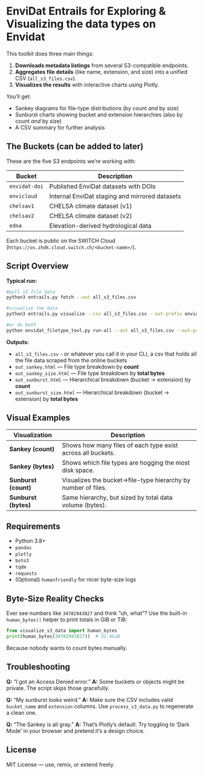
# EnviDat Entrails for Exploring & Visualizing the data types on Envidat

This toolkit does three main things:

1. **Downloads metadata listings** from several S3-compatible endpoints.  
2. **Aggregates file details** (like name, extension, and size) into a unified CSV (`all_s3_files.csv`).  
3. **Visualizes the results** with interactive charts using Plotly.

You’ll get:
- Sankey diagrams for file-type distributions (by count *and* by size)
- Sunburst charts showing bucket and extension hierarchies (also by count *and* by size)
- A CSV summary for further analysis

## The Buckets (can be added to later)

These are the five S3 endpoints we’re working with:

| Bucket | Description |
|--------|--------------|
| `envidat-doi` | Published EnviDat datasets with DOIs |
| `envicloud` | Internal EnviDat staging and mirrored datasets |
| `chelsav1` | CHELSA climate dataset (v1) |
| `chelsav2` | CHELSA climate dataset (v2) |
| `edna` | Elevation-derived hydrological data |

Each bucket is public on the SWITCH Cloud (`https://os.zhdk.cloud.switch.ch/<bucket-name>/`).


## Script Overview

**Typical run:**

```bash
#pull s3 file data
python3 entrails.py fetch --out all_s3_files.csv      

#visualize the data
python3 entrails.py visualize --csv all_s3_files.csv --out-prefix envidat_viz

#or do both
python envidat_filetype_tool.py run-all --out all_s3_files.csv --out-prefix envidat_viz
```

**Outputs:**

* `all_s3_files.csv` - or whatever you call it in your CLI, a csv that holds all the file data scraped from the online buckets
* `out_sankey.html` — File type breakdown by **count**
* `out_sankey_size.html` — File type breakdown by **total bytes**
* `out_sunburst.html` — Hierarchical breakdown (bucket → extension) by **count**
* `out_sunburst_size.html` — Hierarchical breakdown (bucket → extension) by **total bytes**

## Visual Examples

| Visualization        | Description                                                   |
| -------------------- | ------------------------------------------------------------- |
| **Sankey (count)**   | Shows how many files of each type exist across all buckets.   |
| **Sankey (bytes)**   | Shows which file types are hogging the most disk space.       |
| **Sunburst (count)** | Visualizes the bucket→file-type hierarchy by number of files. |
| **Sunburst (bytes)** | Same hierarchy, but sized by total data volume (bytes).       |

## Requirements

* Python 3.8+
* `pandas`
* `plotly`
* `boto3`
* `tqdm`
* `requests`
* (Optional) `humanfriendly` for nicer byte-size logs

## Byte-Size Reality Checks

Ever see numbers like `34782943827` and think “uh, what”?
Use the built-in `human_bytes()` helper to print totals in GiB or TiB:

```python
from visualize_s3_data import human_bytes
print(human_bytes(34782943827))  # 32.4GiB
```

Because nobody wants to count bytes manually.

## Troubleshooting

**Q:** “I got an Access Denied error.”
**A:** Some buckets or objects might be private. The script skips those gracefully.

**Q:** “My sunburst looks weird.”
**A:** Make sure the CSV includes valid `bucket_name` and `extension` columns. Use `process_s3_data.py` to regenerate a clean one.

**Q:** “The Sankey is all gray.”
**A:** That’s Plotly’s default. Try toggling to ‘Dark Mode’ in your browser and pretend it’s a design choice.

## License

MIT License — use, remix, or extend freely.
